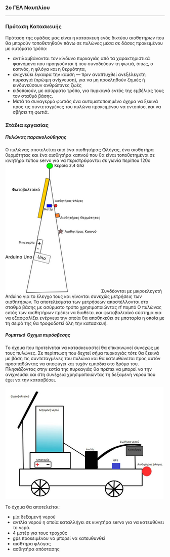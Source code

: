 ### 2ο ΓΕΛ Ναυπλίου
---
### Πρόταση Κατασκευής

Πρόταση της ομάδας μας είναι η κατασκευή ενός δικτύου αισθητήρων που θα μπορούν τοποθετηθούν πάνω σε πυλώνες μέσα σε δάσος προκειμένου με αυτόματο τρόπο:
- αντιλαμβάνονται τον κίνδυνο πυρκαγιάς από τα χαρακτηριστικά φαινόμενα που προηγούνται ή που συνοδεύουν τη φωτιά, όπως, ο καπνός, η φλόγα και η θερμότητα,
- ανιχνεύει έγκαιρα την καύση — πριν αναπτυχθεί ανεξέλεγκτη πυρκαγιά (πρώιμη ανίχνευση), για να μη προκληθούν ζημιές ή κινδυνεύσουν ανθρώπινες ζωές
- ειδοποιούν, με ασύρματο τρόπο, για πυρκαγιά εντός της εμβέλιας τους τον σταθμό βάσης.
- Μετά το συναγερμό φωτιάς ένα αυτοματοποιημένο όχημα να ξεκινά προς τις συντεταγμένες του πυλώνα προκειμένου να εντοπίσει και να σβήσει τη φωτιά.

### Στάδια εργασίας

##### Πυλώνας παρακολούθησης
Ο πυλώνας αποτελείται από ένα αισθητήρας Φλόγας, ένα αισθητήρα θερμότητας και ένα αισθητήρα καπνού που θα είναι τοποθετημένοι σε κινητήρα τύπου servo για να περιστρέφονται σε γωνία περίπου 120ο
![εικόνα 7](/images/tower.png "Ο πύργος")
Συνδέονται με μικροελεγκτή Arduino για το έλεγχο τους και γίνονται συνεχώς μετρήσεις των αισθητήρων.
Τα αποτελέσματα των μετρήσεων αποστέλλονται στο σταθμό βάσης με ασύρματο τρόπο χρησιμοποιώντας rf πομπό
Ο πυλώνας εκτός των αισθητήρων πρέπει να διαθέτει και φωτοβολταϊκό σύστημα για να εξασφαλίζει ενέργεια την οποία θα αποθηκεύει σε μπαταρία η οποία με τη σειρά της θα τροφοδοτεί όλη την κατασκευή.

##### Ρομπτικό Όχημα πυρόσβεσης
Το όχημα που προτείνεται να κατασκευαστεί θα επικοινωνεί συνεχώς με τους πυλώνες. Σε περίπτωση που δεχτεί σήμα πυρκαγιάς τότε θα ξεκινά με βάση τις συντεταγμένες του πυλώνα και θα κατευθύνεται προς αυτόν προσπαθώντας να αποφύγει και τυχόν εμπόδια στο δρόμο του. Πλησιάζοντας στην εστία της πυρκαγιάς θα πρέπει να μπορεί να την ανιχνεύσει και στη συνέχεια χρησιμοποιώντας τη δεξαμενή νερού που έχει να την κατασβέσει.

![εικόνα 8](/images/car.jpg "Το όχημα")

Το όχημα θα αποτελείται:
- μία δεξαμενή νερού
- αντλία νερού η οποία καταλλήγει σε κινητήρα servo για να κατευθύνει το νερό.
- 4 μοτέρ για τους τροχούς
- gps προκειμένου να μπορεί να κατευθυνθεί
- αισθτήρα φλόγας
- ασθητήρα απόστασης
